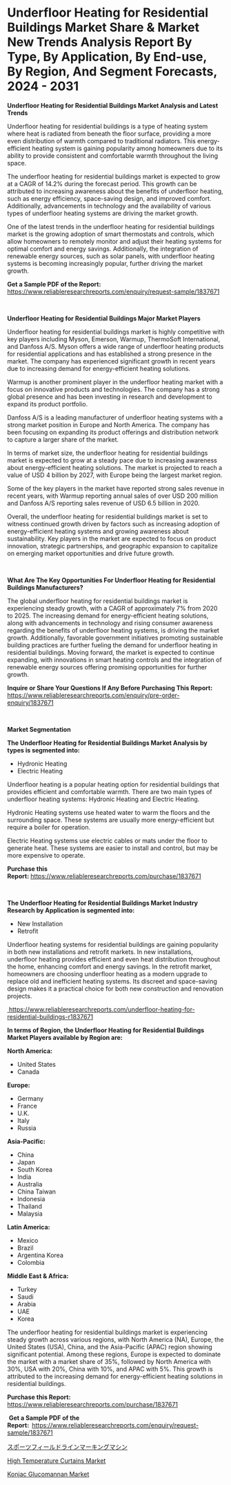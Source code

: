 <p><h1>Underfloor Heating for Residential Buildings Market Share & Market New Trends Analysis Report By Type, By Application, By End-use, By Region, And Segment Forecasts, 2024 - 2031</h1></p><p><strong>Underfloor Heating for Residential Buildings Market Analysis and Latest Trends</strong></p>
<p><p>Underfloor heating for residential buildings is a type of heating system where heat is radiated from beneath the floor surface, providing a more even distribution of warmth compared to traditional radiators. This energy-efficient heating system is gaining popularity among homeowners due to its ability to provide consistent and comfortable warmth throughout the living space.</p><p>The underfloor heating for residential buildings market is expected to grow at a CAGR of 14.2% during the forecast period. This growth can be attributed to increasing awareness about the benefits of underfloor heating, such as energy efficiency, space-saving design, and improved comfort. Additionally, advancements in technology and the availability of various types of underfloor heating systems are driving the market growth.</p><p>One of the latest trends in the underfloor heating for residential buildings market is the growing adoption of smart thermostats and controls, which allow homeowners to remotely monitor and adjust their heating systems for optimal comfort and energy savings. Additionally, the integration of renewable energy sources, such as solar panels, with underfloor heating systems is becoming increasingly popular, further driving the market growth.</p></p>
<p><strong>Get a Sample PDF of the Report:&nbsp;</strong> <a href="https://www.reliableresearchreports.com/enquiry/request-sample/1837671">https://www.reliableresearchreports.com/enquiry/request-sample/1837671</a></p>
<p>&nbsp;</p>
<p><strong>Underfloor Heating for Residential Buildings Major Market Players</strong></p>
<p><p>Underfloor heating for residential buildings market is highly competitive with key players including Myson, Emerson, Warmup, ThermoSoft International, and Danfoss A/S. Myson offers a wide range of underfloor heating products for residential applications and has established a strong presence in the market. The company has experienced significant growth in recent years due to increasing demand for energy-efficient heating solutions.</p><p>Warmup is another prominent player in the underfloor heating market with a focus on innovative products and technologies. The company has a strong global presence and has been investing in research and development to expand its product portfolio.</p><p>Danfoss A/S is a leading manufacturer of underfloor heating systems with a strong market position in Europe and North America. The company has been focusing on expanding its product offerings and distribution network to capture a larger share of the market.</p><p>In terms of market size, the underfloor heating for residential buildings market is expected to grow at a steady pace due to increasing awareness about energy-efficient heating solutions. The market is projected to reach a value of USD 4 billion by 2027, with Europe being the largest market region.</p><p>Some of the key players in the market have reported strong sales revenue in recent years, with Warmup reporting annual sales of over USD 200 million and Danfoss A/S reporting sales revenue of USD 6.5 billion in 2020.</p><p>Overall, the underfloor heating for residential buildings market is set to witness continued growth driven by factors such as increasing adoption of energy-efficient heating systems and growing awareness about sustainability. Key players in the market are expected to focus on product innovation, strategic partnerships, and geographic expansion to capitalize on emerging market opportunities and drive future growth.</p></p>
<p>&nbsp;</p>
<p><strong>What Are The Key Opportunities For Underfloor Heating for Residential Buildings Manufacturers?</strong></p>
<p><p>The global underfloor heating for residential buildings market is experiencing steady growth, with a CAGR of approximately 7% from 2020 to 2025. The increasing demand for energy-efficient heating solutions, along with advancements in technology and rising consumer awareness regarding the benefits of underfloor heating systems, is driving the market growth. Additionally, favorable government initiatives promoting sustainable building practices are further fueling the demand for underfloor heating in residential buildings. Moving forward, the market is expected to continue expanding, with innovations in smart heating controls and the integration of renewable energy sources offering promising opportunities for further growth.</p></p>
<p><strong>Inquire or Share Your Questions If Any Before Purchasing This Report:</strong> <a href="https://www.reliableresearchreports.com/enquiry/pre-order-enquiry/1837671">https://www.reliableresearchreports.com/enquiry/pre-order-enquiry/1837671</a></p>
<p>&nbsp;</p>
<p><strong>Market Segmentation</strong></p>
<p><strong>The Underfloor Heating for Residential Buildings Market Analysis by types is segmented into:</strong></p>
<p><ul><li>Hydronic Heating</li><li>Electric Heating</li></ul></p>
<p><p>Underfloor heating is a popular heating option for residential buildings that provides efficient and comfortable warmth. There are two main types of underfloor heating systems: Hydronic Heating and Electric Heating. </p><p>Hydronic Heating systems use heated water to warm the floors and the surrounding space. These systems are usually more energy-efficient but require a boiler for operation. </p><p>Electric Heating systems use electric cables or mats under the floor to generate heat. These systems are easier to install and control, but may be more expensive to operate.</p></p>
<p><strong>Purchase this Report:&nbsp;</strong><a href="https://www.reliableresearchreports.com/purchase/1837671">https://www.reliableresearchreports.com/purchase/1837671</a></p>
<p>&nbsp;</p>
<p><strong>The Underfloor Heating for Residential Buildings Market Industry Research by Application is segmented into:</strong></p>
<p><ul><li>New Installation</li><li>Retrofit</li></ul></p>
<p><p>Underfloor heating systems for residential buildings are gaining popularity in both new installations and retrofit markets. In new installations, underfloor heating provides efficient and even heat distribution throughout the home, enhancing comfort and energy savings. In the retrofit market, homeowners are choosing underfloor heating as a modern upgrade to replace old and inefficient heating systems. Its discreet and space-saving design makes it a practical choice for both new construction and renovation projects.</p></p>
<p><a href="https://www.reliableresearchreports.com/underfloor-heating-for-residential-buildings-r1837671">&nbsp;https://www.reliableresearchreports.com/underfloor-heating-for-residential-buildings-r1837671</a></p>
<p><strong>In terms of Region, the Underfloor Heating for Residential Buildings Market Players available by Region are:</strong></p>
<p>
    <p> <strong> North America: </strong>
        <ul>
            <li>United States</li>
            <li>Canada</li>
        </ul>
        </p> 
    <p> <strong> Europe: </strong>
        <ul>
            <li>Germany</li>
            <li>France</li>
            <li>U.K.</li>
            <li>Italy</li>
            <li>Russia</li>
        </ul>
        </p> 
    <p> <strong> Asia-Pacific: </strong>
        <ul>
            <li>China</li>
            <li>Japan</li>
            <li>South Korea</li>
            <li>India</li>
            <li>Australia</li>
            <li>China Taiwan</li>
            <li>Indonesia</li>
            <li>Thailand</li>
            <li>Malaysia</li>
        </ul>
        </p> 
    <p> <strong> Latin America: </strong>
        <ul>
            <li>Mexico</li>
            <li>Brazil</li>
            <li>Argentina Korea</li>
            <li>Colombia</li>
        </ul>
        </p> 
    <p> <strong> Middle East & Africa: </strong>
        <ul>
            <li>Turkey</li>
            <li>Saudi</li>
            <li>Arabia</li>
            <li>UAE</li>
            <li>Korea</li>
        </ul>
    </p>
    </p>
<p><p>The underfloor heating for residential buildings market is experiencing steady growth across various regions, with North America (NA), Europe, the United States (USA), China, and the Asia-Pacific (APAC) region showing significant potential. Among these regions, Europe is expected to dominate the market with a market share of 35%, followed by North America with 30%, USA with 20%, China with 10%, and APAC with 5%. This growth is attributed to the increasing demand for energy-efficient heating solutions in residential buildings.</p></p>
<p><strong>Purchase this Report: </strong><a href="https://www.reliableresearchreports.com/purchase/1837671">https://www.reliableresearchreports.com/purchase/1837671</a></p>
<p>&nbsp;<strong>Get a Sample PDF of the Report:&nbsp;&nbsp;</strong><a href="https://www.reliableresearchreports.com/enquiry/request-sample/1837671">https://www.reliableresearchreports.com/enquiry/request-sample/1837671</a></p>
<p><strong></strong></p>
<p><p><a href="https://medium.com/@bonniehoppe1/%E3%82%B9%E3%83%9D%E3%83%BC%E3%83%84%E3%83%95%E3%82%A3%E3%83%BC%E3%83%AB%E3%83%89%E3%83%A9%E3%82%A4%E3%83%B3%E3%83%9E%E3%83%BC%E3%82%AD%E3%83%B3%E3%82%B0%E3%83%9E%E3%82%B7%E3%83%B3%E5%B8%82%E5%A0%B4%E3%81%AE%E6%B4%9E%E5%AF%9F-%E5%B8%82%E5%A0%B4%E5%8B%95%E5%90%91-%E6%88%90%E9%95%B7-2024%E5%B9%B4%E3%81%8B%E3%82%892031%E5%B9%B4%E3%81%BE%E3%81%A7%E3%81%AE%E4%BA%88%E6%B8%AC-0286493e99dd">スポーツフィールドラインマーキングマシン</a></p><p><a href="https://silk-columnist-571.notion.site/High-Temperature-Curtains-Market-Size-Reveals-the-Best-Marketing-Channels-In-Global-Industry-6f176848a7c8419d966c5f494d18f3ec">High Temperature Curtains Market</a></p><p><a href="https://cat-emmental-94b.notion.site/Konjac-Glucomannan-Market-Competitive-Analysis-Market-Trends-and-Forecast-to-2031-fe91ab3a4c89416691d6fbaef1ed06b3">Konjac Glucomannan Market</a></p></p>